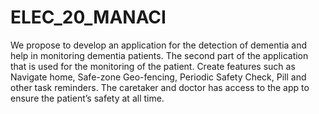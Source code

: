 # ELEC_20_MANACI
We propose to develop an application for the detection of dementia and help in monitoring dementia patients. 
The second part of the application that is used for the monitoring of the patient.
Create features such as Navigate home, Safe-zone Geo-fencing, Periodic Safety Check, Pill and other task reminders.
 The caretaker and doctor has access to the app to ensure the patient’s safety at all time.
 
